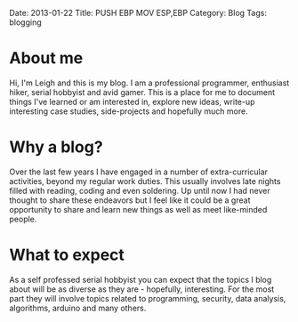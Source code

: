 Date: 2013-01-22
Title: PUSH EBP  MOV ESP,EBP
Category: Blog
Tags: blogging

# About me #

Hi, I'm Leigh and this is my blog. I am a professional programmer, enthusiast hiker, serial hobbyist and avid gamer.  This is a place for me to document things I've learned or am interested in, explore new ideas, write-up interesting case studies, side-projects and hopefully much more.

# Why a blog? #

Over the last few years I have engaged in a number of extra-curricular activities, beyond my regular work duties.  This usually involves late nights filled with reading, coding and even soldering. Up until now I had never thought to share these endeavors but I feel like it could be a great opportunity to share and learn new things as well as meet like-minded people.

# What to expect #

As a self professed serial hobbyist you can expect that the topics I blog about will be as diverse as they are - hopefully, interesting.  For the most part they will involve topics related to programming, security, data analysis, algorithms, arduino and many others.